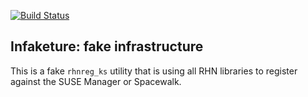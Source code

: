 [![Build Status](https://travis-ci.org/SUSE/infaketure.svg?branch=master)](https://travis-ci.org/SUSE/infaketure)

## Infaketure: fake infrastructure

This is a fake `rhnreg_ks` utility that is using all RHN libraries to register against the SUSE Manager or Spacewalk.
